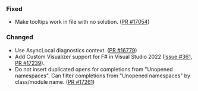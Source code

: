 ### Fixed

* Make tooltips work in file with no solution. ([PR #17054](https://github.com/dotnet/fsharp/pull/17054))

### Changed

* Use AsyncLocal diagnostics context. ([PR #16779](https://github.com/dotnet/fsharp/pull/16779))
* Add Custom Visualizer support for F# in Visual Studio 2022 ([Issue #361](https://github.com/microsoft/VSExtensibility/issues/361), [PR #17239](https://github.com/dotnet/fsharp/pull/17239)).
* Do not insert duplicated opens for completions from "Unopened namespaces". Can filter completions from "Unopened namespaces" by class/module name. ([PR #17261](https://github.com/dotnet/fsharp/pull/17261))

